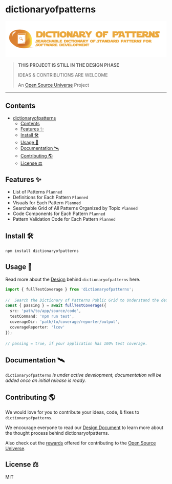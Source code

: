 # dictionaryofpatterns

![Dictionary Of Patterns — Searchable Dictionary Of Standard Patterns For Software Development](assets/dictionaryofpatterns.png)

> **THIS PROJECT IS STILL IN THE DESIGN PHASE**
>
> IDEAS & CONTRIBUTIONS ARE WELCOME
>
> An [Open Source Universe](https://github.com/intellibus/approach) Project

---

## Contents

- [dictionaryofpatterns](#dictionaryofpatterns)
  - [Contents](#contents)
  - [Features ✨](#features-)
  - [Install 🛠](#install-)
  - [Usage 🔭](#usage-)
  - [Documentation 🛰](#documentation-)
  - [Contributing 🌎](#contributing-)
  - [License ⚖️](#license-️)

## Features ✨

- List of Patterns `Planned`
- Definitions for Each Pattern  `Planned`
- Visuals for Each Pattern  `Planned`
- Searchable Grid of All Patterns Organized by Topic  `Planned`
- Code Components for Each Pattern  `Planned`
- Pattern Validation Code for Each Pattern  `Planned`

## Install 🛠

```sh
npm install dictionaryofpatterns
```

## Usage 🔭

Read more about the [Design](https://github.com/intellibus/dictionaryofpatterns/blob/main/DESIGN.md) behind `dictionaryofpatterns` here.

```typescript
import { fullTestCoverage } from 'dictionaryofpatterns';

//  Search the Dictionary of Patterns Public Grid to Understand the definition of fullTestCoverage
const { passing } = await fullTestCoverage({
  src: 'path/to/app/source/code',
  testCommand: 'npm run test',
  coverageDir: 'path/to/coverage/reporter/output',
  coverageReporter: 'lcov'
});

// passing = true, if your application has 100% test coverage.
```

## Documentation 🛰

`dictionaryofpatterns` *is under active development, documentation will be added once an initial release is ready.*

## Contributing 🌎

We would love for you to contribute your ideas, code, & fixes to `dictionaryofpatterns`.

We encourage everyone to read our [Design Document](https://github.com/intellibus/dictionaryofpatterns/blob/main/DESIGN.md) to learn more about the thought process behind dictionaryofpatterns.

Also check out the [rewards](https://github.com/intellibus/approach/blob/main/REWARDS.md) offered for contributing to the [Open Source Universe](https://github.com/intellibus/approach).

## License ⚖️

MIT
